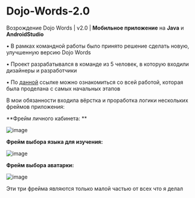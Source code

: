 # Dojo-Words-2.0
 Возрождение Dojo Words |  v2.0 | **Мобильное приложение** на **Java** и **AndroidStudio**

 • В рамках командной работы было принято решение сделать новую, улучшенную версию Dojo Words 
 
 • Проект разрабатывался в команде из 5 человек, в которую входили дизайнеры и разработчики
 
 • По [данной](https://www.figma.com/file/08qPSFN9P8WHyxOBxDYQFZ/Dojo.Words?type=whiteboard&node-id=0%3A1&t=wj2Ir0KHqfYkDS5Y-1) ссылке можно ознакомиться со всей работой, которая была проделана с самых начальных этапов

В мои обязанности входила вёрстка и проработка логики нескольких фреймов приложения:

**Фрейм личного кабинета: **

![image](https://github.com/HAR4A/Dojo-Words-2.0/assets/150113486/8b850add-0467-4f64-b1ad-0c0bacd8f6a2)


**Фрейм выбора языка для изучения:**

![image](https://github.com/HAR4A/Dojo-Words-2.0/assets/150113486/aa7353b9-53d5-41e9-9322-fc66ae13d04b)


**Фрейм выбора аватарки:**

![image](https://github.com/HAR4A/Dojo-Words-2.0/assets/150113486/3d44a01a-b3c2-4e85-a887-aed6b7bd3780)


Эти три фрейма являются только малой частью от всех что я делал
